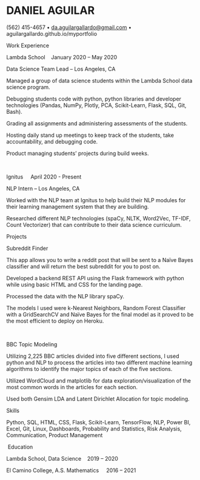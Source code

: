 # DANIEL AGUILAR

(562) 415-4657 • da.aguilargallardo@gmail.com • aguilargallardo.github.io/myportfolio



Work Experience

Lambda School    January 2020 – May 2020

Data Science Team Lead – Los Angeles, CA

Managed a group of data science students within the Lambda School data science program. 

Debugging students code with python, python libraries and developer technologies (Pandas, NumPy, Plotly, PCA, Scikit-Learn, Flask, SQL, Git, Bash). 

Grading all assignments and administering assessments of the students. 

Hosting daily stand up meetings to keep track of the students, take accountability, and debugging code. 

Product managing students’ projects during build weeks. 

 

Ignitus     April 2020 - Present

NLP Intern – Los Angeles, CA

Worked with the NLP team at Ignitus to help build their NLP modules for their learning management system that they are building. 

Researched different NLP technologies (spaCy, NLTK, Word2Vec, TF-IDF, Count Vectorizer) that can contribute to their data science curriculum. 


Projects

Subreddit Finder

This app allows you to write a reddit post that will be sent to a Naïve Bayes classifier and will return the best subreddit for you to post on. 

Developed a backend REST API using the Flask framework with python while using basic HTML and CSS for the landing page. 

Processed the data with the NLP library spaCy. 

The models I used were k-Nearest Neighbors, Random Forest Classifier with a GridSearchCV and Naïve Bayes for the final model as it proved to be the most efficient to deploy on Heroku.

 

BBC Topic Modeling

Utilizing 2,225 BBC articles divided into five different sections, I used python and NLP to process the articles into two different machine learning algorithms to identify the major topics of each of the five sections. 

Utilized WordCloud and matplotlib for data exploration/visualization of the most common words in the articles for each section. 

Used both Gensim LDA and Latent Dirichlet Allocation for topic modeling. 


Skills

Python, SQL, HTML, CSS, Flask, Scikit-Learn, TensorFlow, NLP, Power BI, Excel, Git, Linux, Dashboards, Probability and Statistics, Risk Analysis, Communication, Product Management 

 Education

Lambda School, Data Science    2019 – 2020

El Camino College, A.S. Mathematics     2016 – 2021

